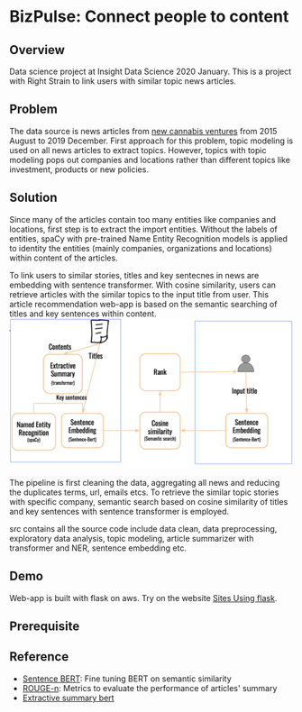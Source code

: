 # BizPulse: Connect people to content

## Overview
Data science project at Insight Data Science 2020 January. This is a project with Right Strain to link users with similar topic news articles. 

## Problem
The data source is news articles from [new cannabis ventures](https://www.newcannabisventures.com) from 2015 August to 2019 December. First approach for this problem, topic modeling is used on all news articles to extract topics. However, topics with topic modeling pops out companies and locations rather than different topics like investment, products or new policies.

## Solution
Since many of the articles contain too many entities like companies and locations, first step is to extract the import entities. Without the labels of entities, spaCy with pre-trained Name Entity Recognition models is applied to identity the entities (mainly companies, organizations and locations) within content of the articles.

To link users to similar stories, titles and key sentecnes in news are embedding with sentence transformer. With cosine similarity, users can retrieve articles with the similar topics to the input title from user. This article recommendation web-app is based on the semantic searching of titles and key sentences within content.
![Alt text](schema.png?raw=true "Title")

The pipeline is first cleaning the data, aggregating all news and reducing the duplicates terms, url, emails etcs. To retrieve the similar topic stories with specific company, semantic search based on cosine similarity of titles and key sentences with sentence transformer is employed.

src contains all the source code include data clean, data preprocessing, exploratory data analysis, topic modeling, article summarizer with transformer and NER, sentence embedding etc.
## Demo
Web-app is built with flask on aws. Try on the website [Sites Using flask](http://www.dsprojectsz.club:5000).

## Prerequisite

## Reference
* [Sentence BERT](https://github.com/UKPLab/sentence-transformers): Fine tuning BERT on semantic similarity 
* [ROUGE-n](http://nlpprogress.com/english/summarization.html): Metrics to evaluate the performance of articles' summary
* [Extractive summary bert](https://github.com/dmmiller612/bert-extractive-summarizer)
